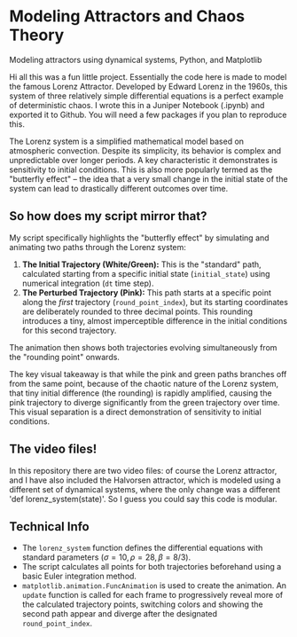 # Modeling Attractors and Chaos Theory
Modeling attractors using dynamical systems, Python, and Matplotlib

Hi all this was a fun little project. Essentially the code here is made to model the famous Lorenz Attractor. Developed by Edward Lorenz in the 1960s, this system of three relatively simple differential equations is a perfect example of deterministic chaos. I wrote this in a Juniper Notebook (.ipynb) and exported it to Github. You will need a few packages if you plan to reproduce this. 

The Lorenz system is a simplified mathematical model based on atmospheric convection. Despite its simplicity, its behavior is complex and unpredictable over longer periods. A key characteristic it demonstrates is sensitivity to initial conditions. This is also more popularly termed as the "butterfly effect" – the idea that a very small change in the initial state of the system can lead to drastically different outcomes over time.

## So how does my script mirror that?

My script specifically highlights the "butterfly effect" by simulating and animating two paths through the Lorenz system:

1. **The Initial Trajectory (White/Green):** This is the "standard" path, calculated starting from a specific initial state (`initial_state`) using numerical integration (`dt` time step).
2.  **The Perturbed Trajectory (Pink):** This path starts at a specific point along the *first* trajectory (`round_point_index`), but its starting coordinates are deliberately rounded to three decimal points. This rounding introduces a tiny, almost imperceptible difference in the initial conditions for this second trajectory.

The animation then shows both trajectories evolving simultaneously from the "rounding point" onwards.

The key visual takeaway is that while the pink and green paths branches off from the same point, because of the chaotic nature of the Lorenz system, that tiny initial difference (the rounding) is rapidly amplified, causing the pink trajectory to diverge significantly from the green trajectory over time. This visual separation is a direct demonstration of sensitivity to initial conditions.

## The video files!

In this repository there are two video files: of course the Lorenz attractor, and I have also included the Halvorsen attractor, which is modeled using a different set of dynamical systems, where the only change was a different 'def lorenz_system(state)'. So I guess you could say this code is modular.

## Technical Info

* The `lorenz_system` function defines the differential equations with standard parameters ($\sigma=10, \rho=28, \beta=8/3$).
* The script calculates all points for both trajectories beforehand using a basic Euler integration method.
* `matplotlib.animation.FuncAnimation` is used to create the animation. An `update` function is called for each frame to progressively reveal more of the calculated trajectory points, switching colors and showing the second path appear and diverge after the designated `round_point_index`.
